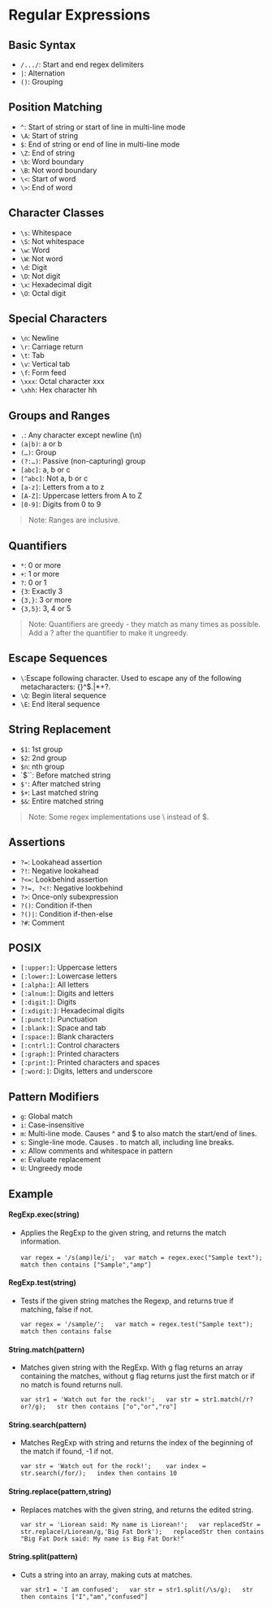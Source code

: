 # Regular Expressions


## Basic Syntax

- `/.../`: Start and end regex delimiters
- `|`: Alternation
- `()`: Grouping


## Position Matching

- `^`: Start of string or start of line in multi-line mode
- `\A`: Start of string
- `$`: End of string or end of line in multi-line mode
- `\Z`: End of string
- `\b`: Word boundary
- `\B`: Not word boundary
- `\<`: Start of word
- `\>`: End of word


## Character Classes

- `\s`: Whitespace
- `\S`: Not whitespace
- `\w`: Word
- `\W`: Not word
- `\d`: Digit
- `\D`: Not digit
- `\x`: Hexade­cimal digit
- `\O`: Octal digit


## Special Characters

- `\n`: Newline
- `\r`: Carriage return
- `\t`: Tab
- `\v`: Vertical tab
- `\f`: Form feed
- `\xxx`: Octal character xxx
- `\xhh`: Hex character hh


## Groups and Ranges

- `.`: Any character except newline (\n)
- `(a|b)`: a or b
- `(…)`: Group
- `(?:…)`: Passive (non-c­apt­uring) group
- `[abc]`: a, b or c
- `[^abc]`: Not a, b or c
- `[a-z]`: Letters from a to z
- `[A-Z]`: Uppercase letters from A to Z
- `[0-9]`: Digits from 0 to 9

> Note: Ranges are inclusive.


## Quantifiers

- `*`: 0 or more
- `+`: 1 or more
- `?`: 0 or 1
- `{3`: Exactly 3
- `{3,}`: 3 or more
- `{3,5}`: 3, 4 or 5

> Note: Quantifiers are greedy - they match as many times as possible. Add a ? after the quantifier to make it ungreedy.


## Escape Sequences

- `\`:Escape following character. Used to escape any of the following metacharacters: {}[]()^$.|*+?\.
- `\Q`: Begin literal sequence
- `\E`: End literal sequence


## String Replacement

- `$1`: 1st group
- `$2`: 2nd group
- `$n`: nth group
- `$``: Before matched string
- `$'`: After matched string
- `$+`: Last matched string
- `$&`: Entire matched string

> Note: Some regex implem­ent­ations use \ instead of $.


## Assertions

- `?=`: Lookahead assertion
- `?!`: Negative lookahead
- `?<=`: Lookbehind assertion
- ``?!=, ?<!``: Negative lookbehind
- `?>`: Once-only subexp­ression
- `?()`: Condition if-then
- `?()|`: Condition if-then-else
- `?#`: Comment


## POSIX

- `[:upper:]`: Uppercase letters
- `[:lower:]`: Lowercase letters
- `[:alpha:]`: All letters
- `[:alnum:]`: Digits and letters
- `[:digit:]`: Digits
- `[:xdigit:]`: Hexade­cimal digits
- `[:punct:]`: Punctu­ation
- `[:blank:]`: Space and tab
- `[:space:]`: Blank characters
- `[:cntrl:]`: Control characters
- `[:graph:]`: Printed characters
- `[:print:]`: Printed characters and spaces
- `[:word:]`: Digits, letters and underscore


## Pattern Modifiers

- `g`: Global match
- `i`: Case-i­nse­nsitive
- `m`: Multi-line mode. Causes ^ and $ to also match the start/end of lines.
- `s`: Single-line mode. Causes . to match all, including line breaks.
- `x`: Allow comments and whitespace in pattern
- `e`: Evaluate replac­ement
- `U`: Ungreedy mode

## Example

   #### RegExp.exec(string)
   - Applies the RegExp to the given string, and returns the match information.
     
     `var regex = '/s(amp)le/i';  `
     `var match = regex.exec("Sample text");  `
     `match then contains ["Sample","amp"]`
     
   #### RegExp.test(string)
   - Tests if the given string matches the Regexp, and returns true if matching, false if not.
     
     `var regex = '/sample/';  
     var match = regex.test("Sample text");  
     match then contains false`
     
   #### String.match(pattern)
   - Matches given string with the RegExp. With g flag returns an array containing the matches, without g flag returns just the
     first match or if no match is found returns null.
   
     `var str1 = 'Watch out for the rock!';  
     var str = str1.match(/r?or?/g);  
     str then contains ["o","or","ro"]`  
     
   #### String.search(pattern)
   - Matches RegExp with string and returns the index of the beginning of the match if found, -1 if not.
     
     `var str = 'Watch out for the rock!';   
     var index = str.search(/for/);  
     index then contains 10`
     
   #### String.replace(pattern,string)
   - Replaces matches with the given string, and returns the edited string.
   
     `var str = 'Liorean said: My name is Liorean!';  
     var replacedStr = str.replace(/Liorean/g,'Big Fat Dork');  
     replacedStr then contains "Big Fat Dork said: My name is Big Fat Dork!"`
     
   #### String.split(pattern)
   - Cuts a string into an array, making cuts at matches.
     
     `var str1 = 'I am confused';  
     var str = str1.split(/\s/g);  
     str then contains ["I","am","confused"]`
